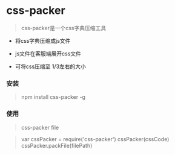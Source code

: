 css-packer
=====

> css-packer是一个css字典压缩工具

- 将css字典压缩成js文件

- js文件在客服端展开css文件

- 可将css压缩至 1/3左右的大小


### 安装

> npm install css-packer -g

### 使用

> css-packer file

> var cssPacker = require('css-packer')
> cssPacker(cssCode)
> cssPacker.packFile(filePath)

